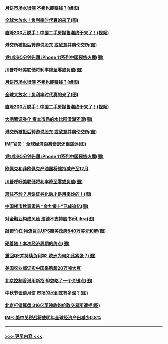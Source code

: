 #### [月饼市场水很深 不卖也能赚钱？(组图)](../pages/p5/907365.md?t=09150233) 
#### [全球大放水！负利率时代真的来了(图)](../pages/p5/907372.md?t=09150233) 
#### [直降200万脱手！中国二手房抛售潮终于来了！(视频)](../pages/p5/907361.md?t=09150233) 
#### [港交所被拒后转游说股东 或敌意并购伦交所(图)](../pages/p5/907380.md?t=09150233) 
#### [1秒成交5分钟告罄 iPhone 11系列中国预售火爆(图)](../pages/p5/907373.md?t=09150233) 
#### [川普呼吁美联储将利率降至零或负值(图)](../pages/p5/907303.md?t=09150233) 
#### [月饼市场水很深 不卖也能赚钱？(组图)](../pages/p5/907365.md?t=09150233) 
#### [全球大放水！负利率时代真的来了(图)](../pages/p5/907372.md?t=09150233) 
#### [直降200万脱手！中国二手房抛售潮终于来了！(视频)](../pages/p5/907361.md?t=09150233) 
#### [大闸蟹证券化 资本市场的水比阳澄湖还深(图)](../pages/p5/907370.md?t=09150233) 
#### [港交所被拒后转游说股东 或敌意并购伦交所(图)](../pages/p5/907380.md?t=09150233) 
#### [IMF官员：全球经济距离衰退还很遥远(图)](../pages/p5/907377.md?t=09150233) 
#### [1秒成交5分钟告罄 iPhone 11系列中国预售火爆(图)](../pages/p5/907373.md?t=09150233) 
#### [欧佩克和非欧佩克产油国将维持减产至12月](../pages/p5/907339.md?t=09150233) 
#### [川普呼吁美联储将利率降至零或负值(图)](../pages/p5/907303.md?t=09150233) 
#### [房住不炒？月饼证券化后才是用来炒的！(图)](../pages/p5/907337.md?t=09150233) 
#### [中国楼市秋意肃杀 “金九银十”已成追忆(图)](../pages/p5/907275.md?t=09150233) 
#### [对金融业构成风险 法德不支持脸书币Libra(图)](../pages/p5/907312.md?t=09150233) 
#### [敲错竹杠 物流巨头UPS赔美政府840万美元和解(图)](../pages/p5/907308.md?t=09150233) 
#### [硬着陆！本次经济周期的终点(图)](../pages/p5/907268.md?t=09150233) 
#### [重回QE并持续负利率! 欧洲为何如此紧张？(图)](../pages/p5/907269.md?t=09150233) 
#### [美国农业部证实中国采购超20万吨大豆](../pages/p5/907287.md?t=09150233) 
#### [北京控制香港用新招 却忽略了一个关键点(图)](../pages/p5/907256.md?t=09150233) 
#### [中秋节谈谈月饼 市场的水到底有多深？(图)](../pages/p5/907241.md?t=09150233) 
#### [北京打错算盘 316亿英镑收购伦敦交易所遭拒(图)](../pages/p5/907236.md?t=09150233) 
#### [IMF: 美中关税战将使明年全球经济产出减少0.8%](../pages/p5/907233.md?t=09150233) 

----
#### [ >>> 更早内容 <<< ](../indexes/p5-earlier.md)
